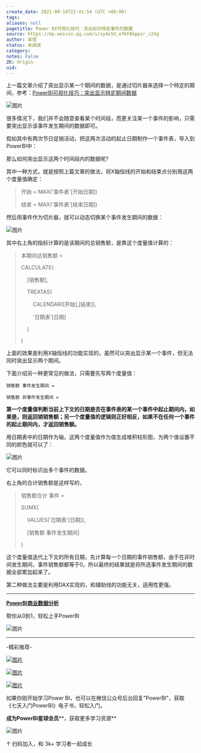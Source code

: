 ```yaml
---
create_date: 2021-09-16T22:41:54 (UTC +08:00)
tags: 
aliases: null
pagetitle: Power BI可视化技巧：突出标识特定事件的数据
source: https://mp.weixin.qq.com/s/xy4x5X_efKF8kppzr_c2Xg
author: 采悟
status: 未阅读
category: 
notes: False
ZK: Origin
uid: 
---
```


上一篇文章介绍了突出显示某一个期间的数据，是通过切片器来选择一个特定的期间，参考：[PowerBI可视化技巧：突出显示特定期间数据](http://mp.weixin.qq.com/s?__biz=MzA4MzQwMjY4MA==&mid=2484077392&idx=1&sn=22aa0f16e9929482ac17fa48ef7be48a&chksm=8e13a987b9642091786b45ecb7ac8515495e03c54bbf7dcd73a2c1f3f8854fa7794872db1576&scene=21#wechat_redirect)

![图片](https://mmbiz.qpic.cn/mmbiz_gif/aHEbZtANQJNVwQ5v1HFlE7tAqETZfQqPqEzIgMmEZG6FXicgpU6QAFeSbcQEERqWhnDNxsvjm5x1I6iaygq31JhQ/640?wx_fmt=gif&wxfrom=5&wx_lazy=1)

很多情况下，我们并不会随意查看某个时间段，而更关注某一个事件的影响，只需要突出显示该事件发生期间的数据即可。

假如其中有两次节日促销活动，把这两次活动的起止日期制作一个事件表，导入到PowerBI中：

那么如何突出显示这两个时间段内的数据呢?  

其中一种方式，就是按照上篇文章的做法，将X轴恒线的开始和结束点分别用这两个度量值确定：  

> 开始 = MAX('事件表'\[开始日期\])
> 
> 结束 = MAX('事件表'\[结束日期\])

然后用事件作为切片器，就可以动态切换某个事件发生期间的数据：

![图片](https://mmbiz.qpic.cn/mmbiz_gif/aHEbZtANQJNEN8FA7pbHbBA2Yz9K6ibiaUhTibDyHr9DGVgvHu1rs8c0IxOJWB4dXXoWcEFSj56FuicUGmoPF1bbZg/640?wx_fmt=gif&wxfrom=5&wx_lazy=1)

其中右上角的指标计算的是该期间的总销售额，是靠这个度量值计算的：

> 本期间总销售额 =
> 
> CALCULATE(
> 
>     \[销售额\],
> 
>     TREATAS(
> 
>         CALENDAR(\[开始\],\[结束\]),
> 
>         '日期表'\[日期\]
> 
>     )
> 
> )

上面的效果是利用X轴恒线的功能实现的，虽然可以突出显示某一个事件，但无法同时突出显示两个期间。

下面介绍另一种更常见的做法，只需要先写两个度量值：

```
销售额 事件发生期间 = 
```

```
销售额 非事件发生期间 = 
```

**第一个度量值判断当前上下文的日期是否在事件表的某一个事件中起止期间内，如果是，则返回销销售额；另一个度量值的逻辑则正好相反，如果不在任何一个事件的起止期间内，才返回销售额。**  

用日期表中的日期作为轴，这两个度量值作为值生成堆积柱形图，为两个值设置不同的颜色就可以了：

![图片](https://mmbiz.qpic.cn/mmbiz_gif/aHEbZtANQJNEN8FA7pbHbBA2Yz9K6ibiaUutmzbm5yXkGYcyTKjWhibj9ZKraibQIuYmhDShN0rld7HXZsMrib0qQAw/640?wx_fmt=gif&wxfrom=5&wx_lazy=1)

它可以同时标识出多个事件的数据。

右上角的合计销售额是这样写的，

> 销售额合计 事件 =
> 
> SUMX(
> 
>     VALUES('日期表'\[日期\]),
> 
>     \[销售额 事件发生期间\]
> 
> )

这个度量值迭代上下文的所有日期，先计算每一个日期的事件销售额，由于在非时间发生期间，事件销售额都等于0，所以最终的结果就是将所选事件发生期间的数据全部累加起来了。  

第二种做法主要是利用DAX实现的，和辅助线的功能无关，适用性更强。

___

**[PowerBI商业数据分析](http://mp.weixin.qq.com/s?__biz=MzA4MzQwMjY4MA==&mid=2484074987&idx=1&sn=5cf4ba4b683ee9136bb7a26f6e9bcf01&chksm=8e0c533cb97bda2add48a4576b9c1e230249a5a4160dd93cd677a37ea21d26fc9cc26fc4cb1c&scene=21#wechat_redirect)**

帮你从0到1，轻松上手PowerBI

![图片](https://mmbiz.qpic.cn/mmbiz_png/aHEbZtANQJNuVIqc0mzbKDNPmI0mwcTkvUibMVjf4z1bY0MYFh7lAkqrcHiaEHE4UicvjJjibpmkxJjc4TDlVO04qg/640?wx_fmt=png&wxfrom=5&wx_lazy=1&wx_co=1)

___

\-精彩推荐-

[![图片](https://mmbiz.qpic.cn/mmbiz_jpg/aHEbZtANQJPUabZXugXKNdmeUzxwJM4OyUpTibBJjoq1jk8CzVZJz6s4nJRW1ViammT4ecqAJ7iapDccKNNrwtLYQ/640?wx_fmt=jpeg&wxfrom=5&wx_lazy=1&wx_co=1)](http://mp.weixin.qq.com/s?__biz=MzA4MzQwMjY4MA==&mid=2484077212&idx=1&sn=bb3dac9becf80b5d929e5dc8405158dd&chksm=8e13a84bb964215d6362f78768cdefa18def4dfc8cd5c14f075442431604ed9c9729e4051a4b&scene=21#wechat_redirect)

[![图片](https://mmbiz.qpic.cn/mmbiz_jpg/aHEbZtANQJNNJia1fBccdeD4HTtvAuUibkNI6YYicVJ3RPhufJhoh3lzY1e1dgUyxy6yGkk4UvZcuTfVGTc89iaI3Q/640?wx_fmt=jpeg&wxfrom=5&wx_lazy=1&wx_co=1)](http://mp.weixin.qq.com/s?__biz=MzA4MzQwMjY4MA==&mid=2484077048&idx=1&sn=b3da0a4079ed8366c67982912e795d59&chksm=8e13ab2fb964223978c16d5647e4a28eaeb50bc7338c4e82f4e14f2cddc8bb844b956f09beb6&scene=21#wechat_redirect)

[![图片](https://mmbiz.qpic.cn/mmbiz_jpg/aHEbZtANQJP8Cvmfx7v8oUqdoQaMmuDAG2GibhzIydz7aGIyMr9drbJx6vevzfXib5D6NFtuR4Qu3TVQibQRqrVWg/640?wx_fmt=jpeg&wxfrom=5&wx_lazy=1&wx_co=1)](http://mp.weixin.qq.com/s?__biz=MzA4MzQwMjY4MA==&mid=2484072351&idx=1&sn=fabb08c54790ac1225b470fd647c7a5e&chksm=8e0c4548b97bcc5e0450f1945a2c76039bbb42650bcb1edbc856820836d63d32af4c7780e31a&scene=21#wechat_redirect)

如果你刚开始学习Power BI，也可以在微信公众号后台回复"PowerBI"，获取《七天入门PowerBI》电子书，轻松入门。

**成为PowerBI星球会员****，获取更多学习资源**

![图片](https://mmbiz.qpic.cn/mmbiz_jpg/aHEbZtANQJNCQ4pzSiaQOMPia6kNbbF0gtVXYmWpicF9SVicdBBQYdaKG4icSfUTkS9dFIBW3NsL5ZrNpYH6icjgJaUA/640?wx_fmt=jpeg&wxfrom=5&wx_lazy=1&wx_co=1)

↑ 扫码加入，和 3k+ 学习者一起成长

